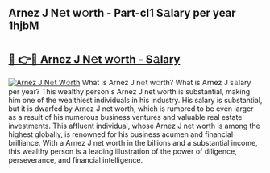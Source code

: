 ## Arnez J N𝚎t w𝚘rth - Part-cI1 S𝚊lary per year 1hjbM

# <h2><a href="http://gc2lkqz.nevu.top/?p=Arnez+J">🔗 👉🔴 Arnez J N𝚎t w𝚘rth - S𝚊lary</a></h2>

[![Arnez J N𝚎t W𝚘rth](https://i.imgur.com/Oavwk0R.jpeg)](http://gc2lkqz.nevu.top/?p=Arnez+J)
What is Arnez J n𝚎t w𝚘rth? What is Arnez J s𝚊lary per year?
This wealthy person's Arnez J net worth is substantial, making him one of the wealthiest individuals in his industry. His salary is substantial, but it is dwarfed by Arnez J net worth, which is rumored to be even larger as a result of his numerous business ventures and valuable real estate investments. This affluent individual, whose Arnez J net worth is among the highest globally, is renowned for his business acumen and financial brilliance. With a Arnez J net worth in the billions and a substantial income, this wealthy person is a leading illustration of the power of diligence, perseverance, and financial intelligence.
